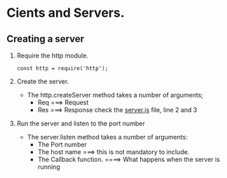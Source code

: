 # Cients and Servers.
## Creating a server
1. Require the http module.
   ```
   const http = require('http');
   ```
2. Create the server.
   - The http.createServer method takes a number of arguments;
     - Req ===> Request
     - Res ===> Response
   check the [server.js](/server/js) file, line 2 and 3
   
4. Run the server and listen to the port number
   - The server.listen method takes a number of arguments:
     - The Port number
     - The host name ===> this is not mandatory to include.
     - The Callback function. ====> What happens when the server is running
       
